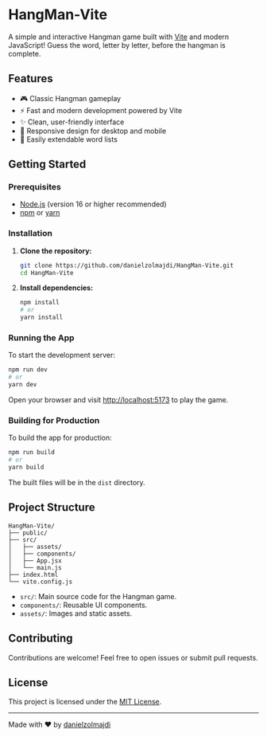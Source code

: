 # HangMan-Vite

A simple and interactive Hangman game built with [Vite](https://vitejs.dev/) and modern JavaScript! Guess the word, letter by letter, before the hangman is complete.

## Features

- 🎮 Classic Hangman gameplay
- ⚡️ Fast and modern development powered by Vite
- ✨ Clean, user-friendly interface
- 🔄 Responsive design for desktop and mobile
- 📝 Easily extendable word lists

## Getting Started

### Prerequisites

- [Node.js](https://nodejs.org/) (version 16 or higher recommended)
- [npm](https://www.npmjs.com/) or [yarn](https://yarnpkg.com/)

### Installation

1. **Clone the repository:**
   ```bash
   git clone https://github.com/danielzolmajdi/HangMan-Vite.git
   cd HangMan-Vite
   ```

2. **Install dependencies:**
   ```bash
   npm install
   # or
   yarn install
   ```

### Running the App

To start the development server:

```bash
npm run dev
# or
yarn dev
```

Open your browser and visit [http://localhost:5173](http://localhost:5173) to play the game.

### Building for Production

To build the app for production:

```bash
npm run build
# or
yarn build
```

The built files will be in the `dist` directory.

## Project Structure

```
HangMan-Vite/
├── public/
├── src/
│   ├── assets/
│   ├── components/
│   ├── App.jsx
│   └── main.js
├── index.html
└── vite.config.js
```

- `src/`: Main source code for the Hangman game.
- `components/`: Reusable UI components.
- `assets/`: Images and static assets.

## Contributing

Contributions are welcome! Feel free to open issues or submit pull requests.

## License

This project is licensed under the [MIT License](LICENSE).

---

Made with ❤️ by [danielzolmajdi](https://github.com/danielzolmajdi)

